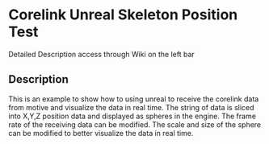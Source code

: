 # Corelink Unreal Skeleton Position Test
Detailed Description access through Wiki on the left bar
## Description
This is an example to show how to using unreal to receive the corelink data from motive and visualize the data in real time.
The string of data is sliced into X,Y,Z position data and displayed as spheres in the engine. The frame rate of the receiving data can be modified. The scale and size of the sphere can be modified to better visualize the data in real time.
